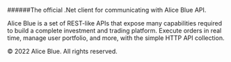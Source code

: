 ######The official .Net client for communicating with Alice Blue API.

Alice Blue is a set of REST-like APIs that expose many capabilities required to build a complete investment and trading platform. Execute orders in real time, manage user portfolio, and more, with the simple HTTP API collection.

© 2022 Alice Blue. All rights reserved.
